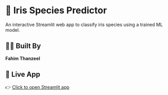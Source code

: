# 🌼 Iris Species Predictor
An interactive Streamlit web app to classify iris species using a trained ML model.

## 👨‍💻 Built By
**Fahim Thanzeel**  

## 🔗 Live App
👉 [Click to open Streamlit app](https://app-iris-app-gxbanta5asrcyrkwfdx5bx.streamlit.app/)
